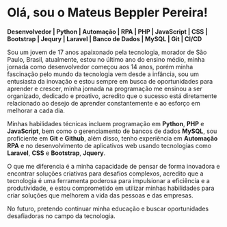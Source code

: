 # Olá, sou o Mateus Beppler Pereira!
**Desenvolvedor | Python | Automação | RPA | PHP | JavaScript | CSS | Bootstrap | Jequry | Laravel | Banco de Dados | MySQL | Git | CI/CD**

Sou um jovem de 17 anos apaixonado pela tecnologia, morador de São Paulo, Brasil, atualmente, estou no último ano do ensino médio, minha jornada como desenvolvedor começou aos 14 anos, porém minha fascinação pelo mundo da tecnologia vem desde a infância, sou um entusiasta da inovação e estou sempre em busca de oportunidades para aprender e crescer, minha jornada na programação me ensinou a ser organizado, dedicado e proativo, acredito que o sucesso está diretamente relacionado ao desejo de aprender constantemente e ao esforço em melhorar a cada dia.

Minhas habilidades técnicas incluem programação em **Python**, **PHP** e **JavaScript**, bem como o gerenciamento de bancos de dados **MySQL**, sou proficiente em **Git** e **Github**, além disso, tenho experiência em **Automação RPA** e no desenvolvimento de aplicativos web usando tecnologias como **Laravel**, **CSS** e **Bootstrap**, **Jquery**.

O que me diferencia é a minha capacidade de pensar de forma inovadora e encontrar soluções criativas para desafios complexos, acredito que a tecnologia é uma ferramenta poderosa para impulsionar a eficiência e a produtividade, e estou comprometido em utilizar minhas habilidades para criar soluções que melhorem a vida das pessoas e das empresas.

No futuro, pretendo continuar minha educação e buscar oportunidades desafiadoras no campo da tecnologia.


<!--
**mateusbepplerpereira/mateusbepplerpereira** is a ✨ _special_ ✨ repository because its `README.md` (this file) appears on your GitHub profile.

Here are some ideas to get you started:

- 🔭 I’m currently working on ...
- 🌱 I’m currently learning ...
- 👯 I’m looking to collaborate on ...
- 🤔 I’m looking for help with ...
- 💬 Ask me about ...
- 📫 How to reach me: ...
- 😄 Pronouns: ...
- ⚡ Fun fact: ...
-->
